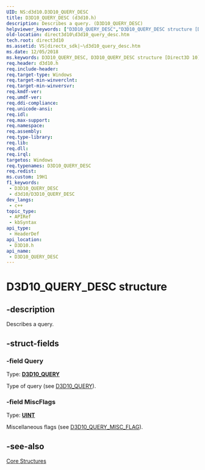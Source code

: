 ```yaml
---
UID: NS:d3d10.D3D10_QUERY_DESC
title: D3D10_QUERY_DESC (d3d10.h)
description: Describes a query. (D3D10_QUERY_DESC)
helpviewer_keywords: ["D3D10_QUERY_DESC","D3D10_QUERY_DESC structure [Direct3D 10]","c98685a6-35b0-8f3e-8e4a-9394a6936f46","d3d10/D3D10_QUERY_DESC","direct3d10.d3d10_query_desc"]
old-location: direct3d10\d3d10_query_desc.htm
tech.root: direct3d10
ms.assetid: VS|directx_sdk|~\d3d10_query_desc.htm
ms.date: 12/05/2018
ms.keywords: D3D10_QUERY_DESC, D3D10_QUERY_DESC structure [Direct3D 10], c98685a6-35b0-8f3e-8e4a-9394a6936f46, d3d10/D3D10_QUERY_DESC, direct3d10.d3d10_query_desc
req.header: d3d10.h
req.include-header: 
req.target-type: Windows
req.target-min-winverclnt: 
req.target-min-winversvr: 
req.kmdf-ver: 
req.umdf-ver: 
req.ddi-compliance: 
req.unicode-ansi: 
req.idl: 
req.max-support: 
req.namespace: 
req.assembly: 
req.type-library: 
req.lib: 
req.dll: 
req.irql: 
targetos: Windows
req.typenames: D3D10_QUERY_DESC
req.redist: 
ms.custom: 19H1
f1_keywords:
 - D3D10_QUERY_DESC
 - d3d10/D3D10_QUERY_DESC
dev_langs:
 - c++
topic_type:
 - APIRef
 - kbSyntax
api_type:
 - HeaderDef
api_location:
 - D3D10.h
api_name:
 - D3D10_QUERY_DESC
---
```


# D3D10_QUERY_DESC structure


## -description

Describes a query.

## -struct-fields

### -field Query

Type: <b><a href="/windows/desktop/api/d3d10/ne-d3d10-d3d10_query">D3D10_QUERY</a></b>

Type of query (see <a href="/windows/desktop/api/d3d10/ne-d3d10-d3d10_query">D3D10_QUERY</a>).

### -field MiscFlags

Type: <b><a href="/windows/desktop/WinProg/windows-data-types">UINT</a></b>

Miscellaneous flags (see <a href="/windows/desktop/api/d3d10/ne-d3d10-d3d10_query_misc_flag">D3D10_QUERY_MISC_FLAG</a>).

## -see-also

<a href="/windows/desktop/direct3d10/d3d10-graphics-reference-d3d10-core-structures">Core Structures</a>
